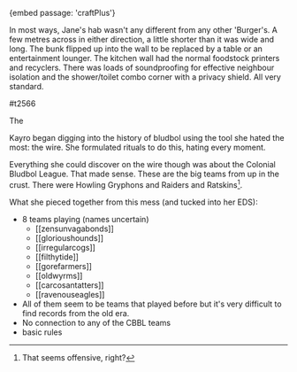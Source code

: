{embed passage: 'craftPlus'}

In most ways, Jane's hab wasn't any different from any other 'Burger's. A few metres across in either direction, a little shorter than it was wide and long. The bunk flipped up into the wall to be replaced by a table or an entertainment lounger. The kitchen wall had the normal foodstock printers and recyclers. There was loads of soundproofing for effective neighbour isolation and the shower/toilet combo corner with a privacy shield. All very standard.



#t2566

The 

Kayro began digging into the history of bludbol using the tool she hated the most: the wire. She formulated rituals to do this, hating every moment.

Everything she could discover on the wire though was about the Colonial Bludbol League. That made sense. These are the big teams from up in the crust. There were Howling Gryphons and Raiders and Ratskins[^1]. 

What she pieced together from this mess (and tucked into her EDS):

* 8 teams playing (names uncertain) 
	* [[zensunvagabonds]]
	* [[glorioushounds]]
	* [[irregularcogs]]
	* [[filthytide]]
	* [[gorefarmers]]
	* [[oldwyrms]]
	* [[carcosantatters]]
	* [[ravenouseagles]]
* All of them seem to be teams that played before but it's very difficult to find records from the old era.
* No connection to any of the CBBL teams
* basic rules

[^1]: That seems offensive, right?